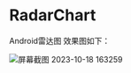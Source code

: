 # RadarChart
Android雷达图
效果图如下：

![屏幕截图 2023-10-18 163259](https://github.com/G452/RadarChart/assets/43021403/c41d29ea-d386-4ff6-9804-0cb6eb7f6225)
